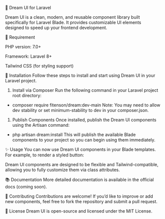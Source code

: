 🧾 Dream UI for Laravel

Dream UI is a clean, modern, and reusable component library built specifically for Laravel Blade. It provides customizable UI elements designed to speed up your frontend development.

📌 Requirement

PHP version: 7.0+

Framework: Laravel 8+

Tailwind CSS (for styling support)


🚀 Installation
Follow these steps to install and start using Dream UI in your Laravel project.

1. Install via Composer
Run the following command in your Laravel project root directory:

- composer require fitenson/dream:dev-main
Note: You may need to allow dev stability or set minimum-stability to dev in your composer.json.

1. Publish Components
Once installed, publish the Dream UI components using the Artisan command:

- php artisan dream:install
This will publish the available Blade components to your project so you can begin using them immediately.

✨ Usage
You can now use Dream UI components in your Blade templates. For example, to render a styled button:

Dream UI components are designed to be flexible and Tailwind-compatible, allowing you to fully customize them via class attributes.

📚 Documentation
More detailed documentation is available in the official docs (coming soon).

🤝 Contributing
Contributions are welcome! If you’d like to improve or add new components, feel free to fork the repository and submit a pull request.

📄 License
Dream UI is open-source and licensed under the MIT License.
